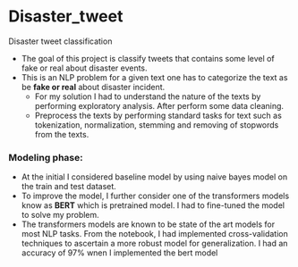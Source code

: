 # Disaster_tweet
Disaster tweet classification 

- The goal of this project is classify tweets that contains some level of fake or real about disaster events.
- This is an NLP problem for a given text one has to categorize the text as be **fake or real** about disaster incident. 
    - For my solution I had to understand the nature of the texts by performing exploratory analysis. After perform some data cleaning. 
    - Preprocess the texts by performing standard tasks for text such as tokenization, normalization, stemming and removing of stopwords from the texts. 

### Modeling phase:

- At the initial I considered baseline model by using naive bayes model on the train and test dataset. 
- To improve the model, I further consider one of the transformers models know as **BERT** which is pretrained model. I had to fine-tuned the model to solve my  problem. 
- The transformers models are known to be state of the art models for most NLP tasks. From the notebook, I had implemented cross-validation techniques to ascertain a more 
robust model for generalization. I had an accuracy of 97$\%$ wnen I implemented the bert model  
